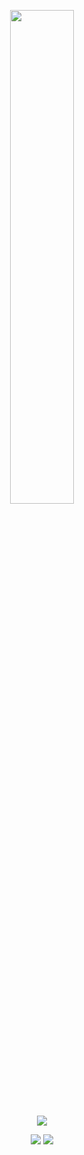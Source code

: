 <p align=center>
  <a href="https://discord.com/users/340534242314289173"><img src="https://lanyard-profile-readme.vercel.app/api/340534242314289173" width=45%></a>
</p>

<p align="center">
  <a href="https://wanted.lol/cfo"><img src="https://img.shields.io/website?down_message=wanted.lol%20is%20down%21&style=for-the-badge&up_message=wanted.lol%20is%20up%21&url=https%3A%2F%2Fwanted.lol"></img></a>
</p>

<p align="center">
  <a href="https://github.com/kxxnz"><img src="https://img.shields.io/badge/python-3670A0?style=for-the-badge&logo=python&logoColor=ffdd54"></a>
  <a href="https://github.com/kxxnz"><img src="https://img.shields.io/badge/javascript-%23323330.svg?style=for-the-badge&logo=javascript&logoColor=%23F7DF1E"></a>
</p>
